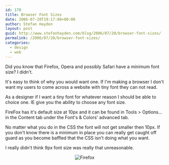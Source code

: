 ```yaml
---
id: 170
title: Browser Font Sizes
date: 2006-07-20T19:17:08+00:00
author: Stefan Hayden
layout: post
guid: http://www.stefanhayden.com/blog/2006/07/20/browser-font-sizes/
permalink: /2006/07/20/browser-font-sizes/
categories:
  - design
  - web
---
```

Did you know that Firefox, Opera and possibly Safari have a minimum font size? I didn't.

It's easy to think of why you would want one. If I'm making a browser I don't want my users to come across a website with tiny font they can not read.

As a designer if I want a tiny font for whatever reason I should be able to choice one. IE give you the ability to choose any font size.

FireFox has it's default size at 10px and it can be found in Tools > Options... in the Content tab under the Font's & Colors' advanced tab.

No matter what you do in the CSS the font will not get smaller then 10px. If you don't know there is a minimum in place you can really get caught off guard as you become baffled that the CSS isn't doing what you want.

I really didn't think 9px font size was really that unreasonable.
<div style="text-align: center"><img alt="Firefox" title="Firefox" src="http://www.stefanhayden.com/blog/wp-content/fontsize.jpg" /></div>
